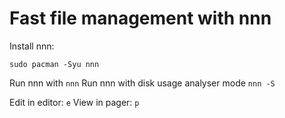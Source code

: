 # Fast file management with nnn

Install nnn:
```
sudo pacman -Syu nnn
```

Run nnn with `nnn`
Run nnn with disk usage analyser mode `nnn -S`

Edit in editor: `e`
View in pager: `p`

